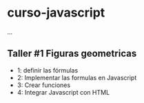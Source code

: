 # curso-javascript
<!-- holaa!!! -->

...

## Taller #1 Figuras geometricas

- 1: definir las fórmulas
- 2: Implementar las formulas en Javascript
- 3: Crear funciones
- 4: Integrar Javascript con HTML
